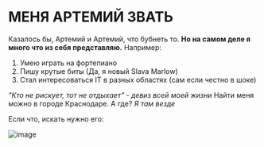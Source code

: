 # МЕНЯ АРТЕМИЙ ЗВАТЬ
Казалось бы, Артемий и Артемий, что бубнеть то. **Но на самом деле я много что из себя представляю.** Например:
1. Умею играть на фортепиано
2. Пишу крутые биты (Да, я новый Slava Marlow)
3. Стал интересоваться IT в разных областях (сам если честно в шоке)

_"Кто не рискует, тот не отдыхает" - девиз всей моей жизни_
Найти меня можно в городе Краснодаре. А где? _Я там везде_

Если что, искать нужно его:

![image](https://github.com/user-attachments/assets/1cb72793-ea80-4665-84d1-6196022d8148)
